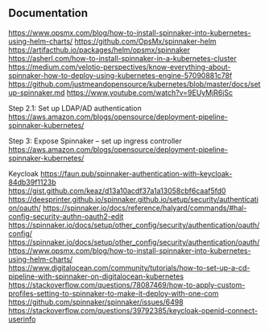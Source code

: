 ## Documentation
https://www.opsmx.com/blog/how-to-install-spinnaker-into-kubernetes-using-helm-charts/
https://github.com/OpsMx/spinnaker-helm
https://artifacthub.io/packages/helm/opsmx/spinnaker
https://asherl.com/how-to-install-spinnaker-in-a-kubernetes-cluster
https://medium.com/velotio-perspectives/know-everything-about-spinnaker-how-to-deploy-using-kubernetes-engine-57090881c78f
https://github.com/justmeandopensource/kubernetes/blob/master/docs/setup-spinnaker.md
https://www.youtube.com/watch?v=9EUyMjR6jSc


Step 2.1: Set up LDAP/AD authentication
https://aws.amazon.com/blogs/opensource/deployment-pipeline-spinnaker-kubernetes/

Step 3: Expose Spinnaker – set up ingress controller
https://aws.amazon.com/blogs/opensource/deployment-pipeline-spinnaker-kubernetes/

Keycloak
https://faun.pub/spinnaker-authentication-with-keycloak-84db39f1123b
https://gist.github.com/keaz/d13a10acdf37a1a13058cbf6caaf5fd0
https://deesprinter.github.io/spinnaker.github.io/setup/security/authentication/oauth/
https://spinnaker.io/docs/reference/halyard/commands/#hal-config-security-authn-oauth2-edit
https://spinnaker.io/docs/setup/other_config/security/authentication/oauth/config/
https://spinnaker.io/docs/setup/other_config/security/authentication/oauth/
https://www.opsmx.com/blog/how-to-install-spinnaker-into-kubernetes-using-helm-charts/
https://www.digitalocean.com/community/tutorials/how-to-set-up-a-cd-pipeline-with-spinnaker-on-digitalocean-kubernetes
https://stackoverflow.com/questions/78087469/how-to-apply-custom-profiles-setting-to-spinnaker-to-make-it-deploy-with-one-com
https://github.com/spinnaker/spinnaker/issues/6498
https://stackoverflow.com/questions/39792385/keycloak-openid-connect-userinfo